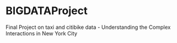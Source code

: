 # BIGDATAProject
Final Project on taxi and citibike data - Understanding the Complex Interactions in New York City
